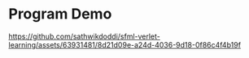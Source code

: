 # Program Demo
https://github.com/sathwikdoddi/sfml-verlet-learning/assets/63931481/8d21d09e-a24d-4036-9d18-0f86c4f4b19f

